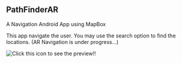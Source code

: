 ## PathFinderAR
A Navigation Android App using MapBox
 
This app navigate the user. You may use the search option to find the locations. (AR Navigation is under progress...)

<img src="pathfinder.gif" alt="Click this icon to see the preview!!">
